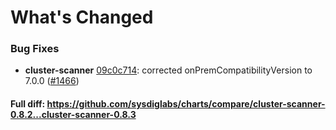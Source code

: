 # What's Changed

### Bug Fixes
- **cluster-scanner** [09c0c714](https://github.com/sysdiglabs/charts/commit/09c0c714333f9ba7c28954b5a688a22092e5db88): corrected onPremCompatibilityVersion to 7.0.0 ([#1466](https://github.com/sysdiglabs/charts/issues/1466))
#### Full diff: https://github.com/sysdiglabs/charts/compare/cluster-scanner-0.8.2...cluster-scanner-0.8.3
